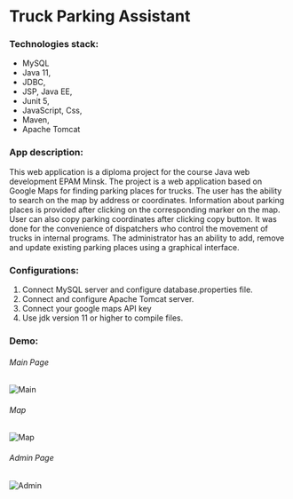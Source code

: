 # Truck Parking Assistant

### Technologies stack:

- MySQL
- Java 11,
- JDBC,
- JSP, Java EE,
- Junit 5,
- JavaScript, Css,
- Maven,
- Apache Tomcat


### App description:
This web application is a diploma project for the course Java web development EPAM Minsk.
The project is a web application based on Google Maps for finding parking places for trucks.
The user has the ability to search on the map by address or coordinates. Information about
parking places is provided after clicking on the corresponding marker on the map. User can also
copy parking coordinates after clicking copy button. It was done for the convenience of dispatchers
who control the movement of trucks in internal programs. The administrator has an ability to add, remove
and update existing parking places using a graphical interface.

### Configurations:
1) Connect MySQL server and configure database.properties file.
2) Connect and configure Apache Tomcat server.
3) Connect your google maps API key
4) Use jdk version 11 or higher to compile files.
### Demo:
###### Main Page
![Main](https://user-images.githubusercontent.com/64087276/107155018-50590200-6976-11eb-89f7-c0010751f0aa.png)
###### Map
![Map](https://user-images.githubusercontent.com/64087276/107155069-a2018c80-6976-11eb-8376-c4a4131db82d.png)
###### Admin Page
![Admin](https://user-images.githubusercontent.com/64087276/107155092-c0678800-6976-11eb-9b4c-2edfd41654ce.png)
